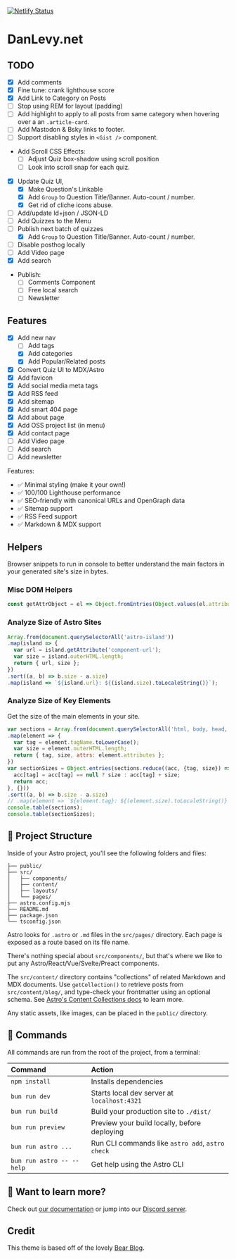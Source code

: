 [![Netlify Status](https://api.netlify.com/api/v1/badges/a027c04c-d42a-42e3-8ef6-812e4e4bf2b4/deploy-status)](https://app.netlify.com/sites/danlevynet/deploys)

# DanLevy.net

## TODO

- [x] Add comments
- [x] Fine tune: crank lighthouse score
- [x] Add Link to Category on Posts
- [ ] Stop using REM for layout (padding)
- [ ] Add highlight to apply to all posts from same category when hovering over a an `.article-card`.
- [ ] Add Mastodon & Bsky links to footer.
- [ ] Support disabling styles in `<Gist />` component.

- Add Scroll CSS Effects:
  - [ ] Adjust Quiz box-shadow using scroll position
  - [ ] Look into scroll snap for each quiz.

- [x] Update Quiz UI, 
  - [x] Make Question's Linkable
  - [x] Add `Group` to Question Title/Banner. Auto-count / number.
  - [x] Get rid of cliche icons abuse.
- [ ] Add/update ld+json / JSON-LD
- [ ] Add Quizzes to the Menu
- [ ] Publish next batch of quizzes
  - [x] Add `Group` to Question Title/Banner. Auto-count / number.
- [ ] Disable posthog locally
- [ ] Add Video page
- [x] Add search
- Publish:
  - [ ] Comments Component
  - [ ] Free local search
  - [ ] Newsletter

## Features

- [x] Add new nav
  - [ ] Add tags
  - [x] Add categories
  - [x] Add Popular/Related posts
- [x] Convert Quiz UI to MDX/Astro
- [x] Add favicon
- [x] Add social media meta tags
- [x] Add RSS feed
- [x] Add sitemap
- [x] Add smart 404 page
- [x] Add about page
- [x] Add OSS project list (in menu)
- [x] Add contact page
- [ ] Add Video page
- [ ] Add search
- [ ] Add newsletter

Features:

- ✅ Minimal styling (make it your own!)
- ✅ 100/100 Lighthouse performance
- ✅ SEO-friendly with canonical URLs and OpenGraph data
- ✅ Sitemap support
- ✅ RSS Feed support
- ✅ Markdown & MDX support

## Helpers

Browser snippets to run in console to better understand the main factors in your generated site's size in bytes.

### Misc DOM Helpers

```js
const getAttrObject = el => Object.fromEntries(Object.values(el.attributes).map(attr => [attr.name, attr.value]));
```

### Analyze Size of Astro Sites

```js
Array.from(document.querySelectorAll('astro-island'))
.map(island => {
  var url = island.getAttribute('component-url');
  var size = island.outerHTML.length;
  return { url, size };
})
.sort((a, b) => b.size - a.size)
.map(island => `${island.url}: ${(island.size).toLocaleString()}`);
```

### Analyze Size of Key Elements

Get the size of the main elements in your site.

```js
var sections = Array.from(document.querySelectorAll('html, body, head, main, article, aside, nav, header, footer, style, script, astro-root, astro-island'))
.map(element => {
  var tag = element.tagName.toLowerCase();
  var size = element.outerHTML.length;
  return { tag, size, attrs: element.attributes };
})
var sectionSizes = Object.entries(sections.reduce((acc, {tag, size}) => {
  acc[tag] = acc[tag] == null ? size : acc[tag] + size;
  return acc;
}, {}))
.sort((a, b) => b.size - a.size)
// .map(element => `${element.tag}: ${(element.size).toLocaleString()}`);
console.table(sections);
console.table(sectionSizes);

```

## 🚀 Project Structure

Inside of your Astro project, you'll see the following folders and files:

```text
├── public/
├── src/
│   ├── components/
│   ├── content/
│   ├── layouts/
│   └── pages/
├── astro.config.mjs
├── README.md
├── package.json
└── tsconfig.json
```

Astro looks for `.astro` or `.md` files in the `src/pages/` directory. Each page is exposed as a route based on its file name.

There's nothing special about `src/components/`, but that's where we like to put any Astro/React/Vue/Svelte/Preact components.

The `src/content/` directory contains "collections" of related Markdown and MDX documents. Use `getCollection()` to retrieve posts from `src/content/blog/`, and type-check your frontmatter using an optional schema. See [Astro's Content Collections docs](https://docs.astro.build/en/guides/content-collections/) to learn more.

Any static assets, like images, can be placed in the `public/` directory.

## 🧞 Commands

All commands are run from the root of the project, from a terminal:

| Command                   | Action                                           |
| :------------------------ | :----------------------------------------------- |
| `npm install`             | Installs dependencies                            |
| `bun run dev`             | Starts local dev server at `localhost:4321`      |
| `bun run build`           | Build your production site to `./dist/`          |
| `bun run preview`         | Preview your build locally, before deploying     |
| `bun run astro ...`       | Run CLI commands like `astro add`, `astro check` |
| `bun run astro -- --help` | Get help using the Astro CLI                     |

## 👀 Want to learn more?

Check out [our documentation](https://docs.astro.build) or jump into our [Discord server](https://astro.build/chat).

## Credit

This theme is based off of the lovely [Bear Blog](https://github.com/HermanMartinus/bearblog/).
